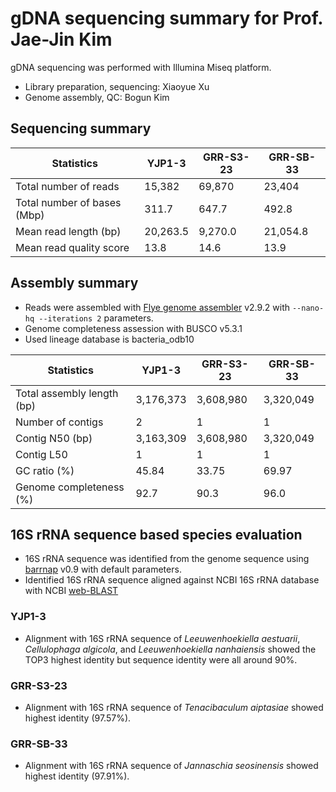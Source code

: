 # gDNA sequencing summary for Prof. Jae-Jin Kim

gDNA sequencing was performed with Illumina Miseq platform.

* Library preparation, sequencing: Xiaoyue Xu
* Genome assembly, QC: Bogun Kim

## Sequencing summary

Statistics | YJP1-3 | GRR-S3-23 | GRR-SB-33
---- | ---- | ---- | ----
Total number of reads | 15,382 | 69,870 | 23,404
Total number of bases (Mbp) | 311.7 | 647.7 | 492.8
Mean read length (bp) | 20,263.5 | 9,270.0 | 21,054.8
Mean read quality score | 13.8 | 14.6 | 13.9

## Assembly summary

* Reads were assembled with [Flye genome assembler](https://github.com/fenderglass/Flye) v2.9.2 with `--nano-hq --iterations 2` parameters.
* Genome completeness assession with BUSCO v5.3.1
* Used lineage database is bacteria_odb10

Statistics | YJP1-3 | GRR-S3-23 | GRR-SB-33
---- | ---- | ---- | ----
Total assembly length (bp) | 3,176,373 | 3,608,980 | 3,320,049
Number of contigs | 2 | 1 | 1
Contig N50 (bp) | 3,163,309 | 3,608,980 | 3,320,049
Contig L50 | 1 | 1 | 1
GC ratio (%) | 45.84 | 33.75 | 69.97
Genome completeness (%) | 92.7 | 90.3 | 96.0

## 16S rRNA sequence based species evaluation

* 16S rRNA sequence was identified from the genome sequence using [barrnap](https://github.com/tseemann/barrnap) v0.9 with default parameters.
* Identified 16S rRNA sequence aligned against NCBI 16S rRNA database with NCBI [web-BLAST](https://blast.ncbi.nlm.nih.gov/Blast.cgi)

### YJP1-3

* Alignment with 16S rRNA sequence of _Leeuwenhoekiella aestuarii_, _Cellulophaga algicola_, and _Leeuwenhoekiella nanhaiensis_ showed the TOP3 highest identity but sequence identity were all around 90%.

### GRR-S3-23

* Alignment with 16S rRNA sequence of _Tenacibaculum aiptasiae_ showed highest identity (97.57%).

### GRR-SB-33

* Alignment with 16S rRNA sequence of _Jannaschia seosinensis_ showed highest identity (97.91%).

